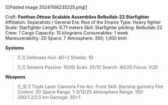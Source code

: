 ![[Pasted image 20241106235225.png]]

Craft: **Feethan Ottraw Scalable Assemblies Belbullab-22 Starfighter**
Affiliation: Separatists / General
Era: Rise of the Empire
Type: Heavy fighter
Scale: Starfighter
Length: 6.71 meters
Skill: Starfighter piloting: Belbullab-22
Crew: 1
Cargo Capacity: 15 kilograms
Consumables: 1 week
Maneuverability: 2D
Space: 7
Atmosphere: 350; 1,000 kmh

**Systems**
> [!_1] Defenses
> Hull: 4D+2
> Shields: 1D

> [!_1] Sensors
> Passive: 15/0D
> Scan: 25/1D
> Search: 40/2D
> Focus: 1/2D

**Weapons**
> [!_3] 2 Triple Laser Cannons
> Fire Arc: Front
> Skill: Starship gunnery
> Fire Control: 2D
> Space Range: 1-3/12/25
> Atmosphere Range: 100-300/1.2/2.5 km
> Damage: 3D+1